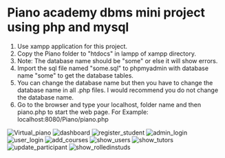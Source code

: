 # Piano academy dbms mini project using php and mysql
 
1. Use xampp application for this project.
2. Copy the Piano folder to "htdocs" in lampp of xampp directory.
3. Note: The database name should be "some" or else it will show errors.
4. Import the sql file named "some.sql" to phpmyadmin with database name "some" to get the database tables.
5. You can change the database name but then you have to change the database name in all .php files. I would recommend you do not change the database name.
6. Go to the browser and type your localhost, folder name and then piano.php to start the web page.
	For Example: localhost:8080/Piano/piano.php

![Virtual_piano](https://imgur.com/r0ycUum.png)
![dashboard](https://imgur.com/LjUE5dp.png)
![register_student](https://imgur.com/eUkeqq8)
![admin_login](https://imgur.com/1i8QSOn)
![user_login](https://imgur.com/QmvzQ35)
![add_courses](https://imgur.com/fcKwxS2)
![show_users](https://imgur.com/WDoHLSJ)
![show_tutors](https://imgur.com/VklTOvr)
![update_participant](https://imgur.com/lUiDBDY)
![show_rolledinstuds](https://imgur.com/VYZ5lDj)
